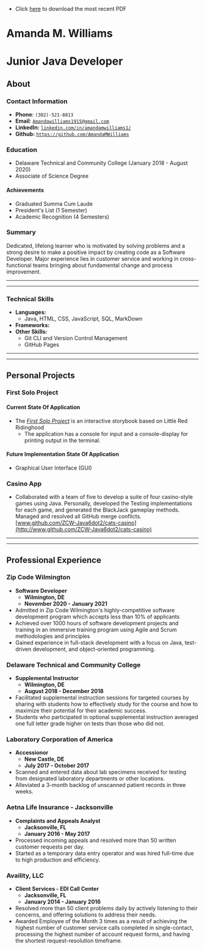 * Click [here](./Portfolio.pdf) to download the most recent PDF
# Amanda M. Williams
# Junior Java Developer
## About



### Contact Information
* **Phone**: `(302)-521-8813`
* **Email**: [`Amandawilliams1915@gmail.com`](mailto:Amandawilliams1915@gmail.com)
* **LinkedIn:** [`linkedin.com/in/amandamwilliams1/`](https://linkedin.com/in/amandamwilliams1/)
* **Github:** [`https://github.com/AmandaMWilliams`](https://github.com/AmandaMWilliams)



### Education
* Delaware Technical and Community College (January 2018 - August 2020)
* Associate of Science Degree

#### Achievements
* Graduated Summa Cum Laude
* President's List (1 Semester)
* Academic Recognition (4 Semesters)



### Summary
Dedicated, lifelong learner who is motivated by solving problems and a strong desire to make a positive impact by creating code as a Software Developer. Major experience lies in customer service and working in cross-functional teams bringing about fundamental change and process improvement.



<hr><hr>



### Technical Skills
* **Languages:**
  * Java, HTML, CSS, JavaScript, SQL, MarkDown
* **Frameworks:**
* **Other Skills:**
  * Git CLI and Version Control Management
  * GitHub Pages



<hr><hr>



## Personal Projects



### First Solo Project


#### Current State Of Application
* The _[First Solo Project](https://github.com/AmandaMWilliams/FirstSoloProject)_ is an interactive storybook based on Little Red Ridinghood
  * The application has a console for input and a console-display for printing output in the terminal.
  
  
#### Future Implementation State Of Application
* Graphical User Interface (GUI)



### Casino App
* Collaborated with a team of five to develop a suite of four casino-style games using Java. Personally, developed the Testing implementations for each game, and generated the BlackJack gameplay methods. Managed and resolved all GitHub merge conflicts. [www.github.com/ZCW-Java6dot2/cats-casino](http://www.github.com/ZCW-Java6dot2/cats-casino)



<hr><hr>



## Professional Experience


### Zip Code Wilmington
* **Software Developer**
  * **Wilmington, DE**
  * **November 2020 - January 2021**
* Admitted in Zip Code Wilmington's highly-competitive software development program which accepts less than 10% of applicants
* Achieved over 1000 hours of software development projects and training in an immersive training program using Agile and Scrum methodologies and principles
* Gained experience in full-stack development with a focus on Java, test-driven development, and object-oriented programming.



### Delaware Technical and Community College
* **Supplemental Instructor**
  * **Wilmington, DE**
  * **August 2018 - December 2018**
* Facilitated supplemental instruction sessions for targeted courses by sharing with students how to effectively study for the course and how to maximize their potential for their academic success.
* Students who participated in optional supplemental instruction averaged one full letter grade higher on tests than those who did not.



### Laboratory Corporation of America
* **Accessionor**
  * **New Castle, DE**
  * **July 2017 - October 2017**
* Scanned and entered data about lab specimens received for testing from designated laboratory departments or other locations.
* Alleviated a 3-month backlog of unscanned patient records in three weeks.



### Aetna Life Insurance - Jacksonville
* **Complaints and Appeals Analyst**
  * **Jacksonville, FL**
  * **January 2016 - May 2017**
* Processed incoming appeals and resolved more than 50 written customer requests per day.
* Started as a temporary data entry operator and was hired full-time due to high production and efficiency.



### Availity, LLC
* **Client Services - EDI Call Center**
  * **Jacksonville, FL**
  * **January 2014 - January 2016**
* Resolved more than 50 client problems daily by actively listening to their concerns, and offering solutions to address their needs.
* Awarded Employee of the Month 3 times as a result of achieving the highest number of customer service calls completed in single-contact, processing the highest number of account request forms, and having the shortest request-resolution timeframe.
